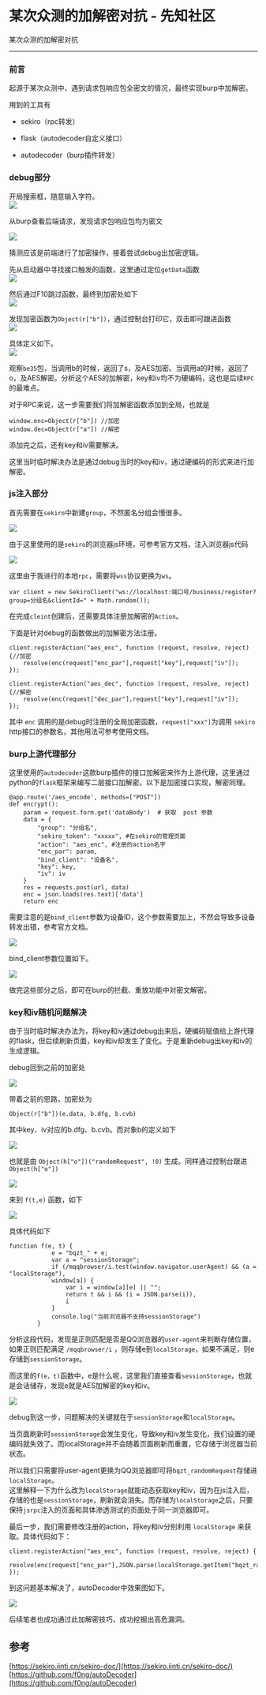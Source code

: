 

# 某次众测的加解密对抗 - 先知社区

某次众测的加解密对抗

- - -

### 前言

起源于某次众测中，遇到请求包响应包全密文的情况，最终实现burp中加解密。

用到的工具有

-   sekiro（rpc转发）
    
-   flask（autodecoder自定义接口）
    
-   autodecoder（burp插件转发）
    

### debug部分

开局搜索框，随意输入字符。  
[![](assets/1709518929-9a6d38c1d7792aca9db74fa112ea678e.png)](https://xzfile.aliyuncs.com/media/upload/picture/20240301215726-a2b5a30e-d7d3-1.png)

从burp查看后端请求，发现请求包响应包均为密文

[![](assets/1709518929-84a6be80b324791c257c0c78b6b9a9c3.png)](https://xzfile.aliyuncs.com/media/upload/picture/20240301215801-b7e467a6-d7d3-1.png)

猜测应该是前端进行了加密操作，接着尝试debug出加密逻辑。

先从启动器中寻找接口触发的函数，这里通过定位`getData`函数  
[![](assets/1709518929-d862b12a930e5c7113b391272e4d68dd.png)](https://xzfile.aliyuncs.com/media/upload/picture/20240301215844-d19caad2-d7d3-1.png)

然后通过F10跳过函数，最终到加密处如下  
[![](assets/1709518929-80c18abce8245894557f2dc2a26a3a35.png)](https://xzfile.aliyuncs.com/media/upload/picture/20240301221602-3c04bbd8-d7d6-1.png)

发现加密函数为`Object(r["b"])`，通过控制台打印它，双击即可跟进函数  
[![](assets/1709518929-0bbd248a10134c966547a5ff52f8d1b2.png)](https://xzfile.aliyuncs.com/media/upload/picture/20240301221642-53a2bb5a-d7d6-1.png)

具体定义如下。  
[![](assets/1709518929-d260b2065d36909a1734d6300cbcc462.png)](https://xzfile.aliyuncs.com/media/upload/picture/20240301220118-2cf0297c-d7d4-1.png)

观察`be35`包，当调用b的时候，返回了s，及AES加密。当调用a的时候，返回了o，及AES解密。分析这个AES的加解密，key和iv均不为硬编码，这也是后续`RPC`的最难点。

对于RPC来说，这一步需要我们将加解密函数添加到全局，也就是

```plain
window.enc=Object(r["b"]) //加密
window.dec=Object(r["a"]) //解密
```

添加完之后，还有key和iv需要解决。

这里当时临时解决办法是通过debug当时的key和iv，通过硬编码的形式来进行加解密。

### js注入部分

首先需要在`sekiro`中新建`group`，不然匿名分组会慢很多。

[![](assets/1709518929-904de3f41ca67906bc2abf37797b6bfb.png)](https://xzfile.aliyuncs.com/media/upload/picture/20240301220142-3b314d0e-d7d4-1.png)

由于这里使用的是`sekiro`的浏览器js环境，可参考官方文档，注入浏览器js代码

[![](assets/1709518929-faa9d0b29ed6cb0eec407c4f1ff8743e.png)](https://xzfile.aliyuncs.com/media/upload/picture/20240301220210-4bfd935e-d7d4-1.png)

这里由于我进行的本地`rpc`，需要将`wss`协议更换为`ws`。

```plain
var client = new SekiroClient("ws://localhost:端口号/business/register?group=分组名&clientId=" + Math.random());
```

在完成`cleint`创建后，还需要具体注册加解密的`Action`。

下面是针对debug的函数做出的加解密方法注册。

```plain
client.registerAction("aes_enc", function (request, resolve, reject) {//加密
    resolve(enc(request["enc_par"],request["key"],request["iv"]); 
});

client.registerAction("aes_dec", function (request, resolve, reject) {//解密
    resolve(enc(request["dec_par"],request["key"],request["iv"]); 
});
```

其中 `enc` 调用的是debug时注册的全局加密函数，`request["xxx"]`为调用 `sekiro` http接口的参数名，其他用法可参考使用文档。

### burp上游代理部分

这里使用的`autodecoder`这款burp插件的接口加解密来作为上游代理，这里通过python的`flask`框架来编写二层接口加解密。以下是加密接口实现，解密同理。

```plain
@app.route('/aes_encode', methods=["POST"])
def encrypt():
    param = request.form.get('dataBody')  # 获取  post 参数
    data = {
        "group": "分组名",
        "sekiro_token": "xxxxx", #在sekiro的管理页面
        "action": "aes_enc", #注册的action名字
        "enc_par": param,
        "bind_client": "设备名",
        "key": key,
        "iv": iv
    }
    res = requests.post(url, data)
    enc = json.loads(res.text)['data']
    return enc
```

需要注意的是`bind_client`参数为设备ID，这个参数需要加上，不然会导致多设备转发出错，参考官方文档。

[![](assets/1709518929-f6c9202b0dd78a15039e3d55e498ff7c.png)](https://xzfile.aliyuncs.com/media/upload/picture/20240301220255-6735fb34-d7d4-1.png)

bind\_client参数位置如下。

[![](assets/1709518929-80e783792278f7c05426bf5476c5b46f.png)](https://xzfile.aliyuncs.com/media/upload/picture/20240301220331-7c508c3c-d7d4-1.png)

做完这些部分之后，即可在burp的拦截、重放功能中对密文解密。

### key和iv随机问题解决

由于当时临时解决办法为，将key和iv通过debug出来后，硬编码赋值给上游代理的flask，但后续刷新页面，key和iv却发生了变化。于是重新debug出key和iv的生成逻辑。

debug回到之前的加密处

[![](assets/1709518929-8239031c8c534a09046b08cddc7b3602.png)](https://xzfile.aliyuncs.com/media/upload/picture/20240301220353-89cab892-d7d4-1.png)

带着之前的思路，加密处为

```plain
Object(r["b"])(e.data, b.dfg, b.cvb)
```

其中key、iv对应的b.dfg、b.cvb。而对象b的定义如下

[![](assets/1709518929-64f6bc886797b3e86429898f4d7857cc.png)](https://xzfile.aliyuncs.com/media/upload/picture/20240301220428-9e5c3baa-d7d4-1.png)

也就是由 `Object(h["o"])("randomRequest", !0)` 生成。同样通过控制台跟进`Object(h["o"])`

[![](assets/1709518929-298d44eeadab384da4f0946a7d17c759.png)](https://xzfile.aliyuncs.com/media/upload/picture/20240301220453-ad6424e6-d7d4-1.png)

来到 `f(t,e)` 函数，如下

[![](assets/1709518929-88bd6c626360901526d06e2394ed4683.png)](https://xzfile.aliyuncs.com/media/upload/picture/20240301220536-c6f05e7a-d7d4-1.png)

具体代码如下

```plain
function f(e, t) {
            e = "bqzt_" + e;
            var a = "sessionStorage";
            if (/mqqbrowser/i.test(window.navigator.userAgent) && (a = "localStorage"),
            window[a]) {
                var i = window[a][e] || "";
                return t && i && (i = JSON.parse(i)),
                i
            }
            console.log("当前浏览器不支持sessionStorage")
        }
```

分析这段代码，发现是正则匹配是否是QQ浏览器的`user-agent`来判断存储位置，如果正则匹配满足 `/mqqbrowser/i` ，则存储e到`localStorage`，如果不满足，则e存储到`sessionStorage`。

而这里的`f(e，t)`函数中，e是什么呢，这里我们直接查看`sessionStorage`，也就是会话储存，发现e就是AES加解密的key和iv。

[![](assets/1709518929-96ae0d42d96fe6deb5dce1123b21d977.png)](https://xzfile.aliyuncs.com/media/upload/picture/20240301220557-d379c316-d7d4-1.png)

debug到这一步，问题解决的关键就在于`sessionStorage`和`localStorage`。

当页面刷新时`sessionStorage`会发生变化，导致key和iv发生变化，我们设置的硬编码就失效了。而localStorage并不会随着页面刷新而重置，它存储于浏览器当前状态。

所以我们只需要将user-agent更换为QQ浏览器即可将`bqzt_randomRequest`存储进`localStorage`。  
这里解释一下为什么改为`localStorage`就能动态获取key和iv，因为在js注入后，存储的也是`sessionStorage`，刷新就会消失。而存储为`localStorage`之后，只要保持`jsrpc`注入的页面和具体渗透测试的页面处于同一浏览器即可。

最后一步，我们需要修改注册的action，将key和iv分别利用 `localStorage` 来获取。具体代码如下：

```plain
client.registerAction("aes_enc", function (request, resolve, reject) {
    resolve(enc(request["enc_par"],JSON.parse(localStorage.getItem("bqzt_randomRequest")).dfg,JSON.parse(localStorage.getItem("bqzt_randomRequest")).cvb));
});
```

到这问题基本解决了，autoDecoder中效果图如下。

[![](assets/1709518929-21ae84e6060ef141f08c1ff76f41f37e.png)](https://xzfile.aliyuncs.com/media/upload/picture/20240301220630-e73880d6-d7d4-1.png)

后续笔者也成功通过此加解密技巧，成功挖掘出高危漏洞。

## 参考

[https://sekiro.iinti.cn/sekiro-doc/](https://sekiro.iinti.cn/sekiro-doc/)  
[https://github.com/f0ng/autoDecoder](https://github.com/f0ng/autoDecoder)

